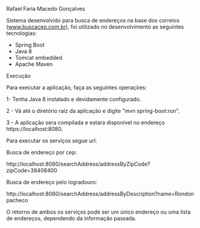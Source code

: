 Rafael Faria Macedo Gonçalves

Sistema desenvolvido para busca de endereços na base dos correios (www.buscacep.com.br), foi utilizado no desenvolvimento 
as seguintes tecnologias:

- Spring Boot
- Java 8
- Tomcat embedded
- Apache Maven


Execução

Para executar a aplicação, faça as seguintes operações:

1- Tenha Java 8 instalado e devidamente configurado.

2 - Vá até o diretório raíz da aplicação e digite "mvn spring-boot:run".

3 - A aplicação sera compilada e estara disponível no endereço https://localhost:8080.


Para executar os serviços segue url:

Busca de endereço por cep:

http://localhost:8080/searchAddress/addressByZipCode?zipCode=38408400

Busca de endereço pelo logradouro:

http://localhost:8080/searchAddress/addressByDescription?name=Rondon pacheco

O retorno de ambos os serviços pode ser um único endereço ou uma lista de endereços, dependendo da informação passada.